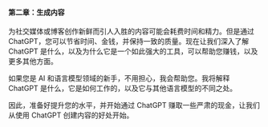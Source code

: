 #### 第二章：生成内容

为社交媒体或博客创作新鲜而引人入胜的内容可能会耗费时间和精力。但是通过 ChatGPT，您可以节省时间、金钱，并保持一致的质量。现在让我们深入了解 ChatGPT 是什么，以及为什么它是一个如此强大的工具，可以帮助您赚钱，以及更多其他方面。

如果您是 AI 和语言模型领域的新手，不用担心，我会帮助您。我将解释 ChatGPT 是什么，它是如何工作的，以及它与其他语言模型的不同之处。

因此，准备好提升您的水平，并开始通过 ChatGPT 赚取一些严肃的现金，让我们从使用 ChatGPT 创建内容的好处开始。
